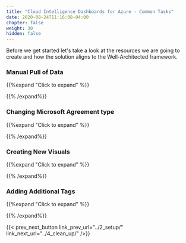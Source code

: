 ```yaml
---
title: "Cloud Intelligence Dashboards for Azure - Common Tasks"
date: 2020-08-24T11:16:08-04:00
chapter: false
weight: 30
hidden: false
---
```


Before we get started let's take a look at the resources we are going to create and how the solution aligns to the Well-Architected framework.

### Manual Pull of Data
{{%expand "Click to expand" %}}

{{% /expand%}}

### Changing Microsoft Agreement type
{{%expand "Click to expand" %}}

{{% /expand%}}

### Creating New Visuals
{{%expand "Click to expand" %}}

{{% /expand%}}

### Adding Additional Tags
{{%expand "Click to expand" %}}

{{% /expand%}}



{{< prev_next_button link_prev_url="../2_setup/" link_next_url="../4_clean_up/" />}}